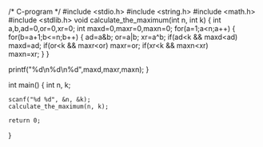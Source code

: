 /* C-program */
#include <stdio.h>
#include <string.h>
#include <math.h>
#include <stdlib.h>
void calculate_the_maximum(int n, int k) {
    int a,b,ad=0,or=0,xr=0;
    int maxd=0,maxr=0,maxn=0;
    for(a=1;a<n;a++)
    {
        for(b=a+1;b<=n;b++)
        {
            ad=a&b;
            or=a|b;
            xr=a^b;
            if(ad<k && maxd<ad)
             maxd=ad;
            if(or<k && maxr<or)
             maxr=or;
            if(xr<k && maxn<xr)  
             maxn=xr;
        }
    }

  printf("%d\n%d\n%d",maxd,maxr,maxn);
}

int main() {
    int n, k;
  
    scanf("%d %d", &n, &k);
    calculate_the_maximum(n, k);
 
    return 0;
}
